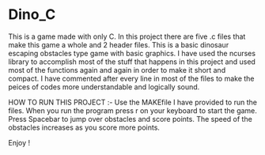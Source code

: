 # Dino_C
This is a game made with only C.
 In this project there are five .c files that make this game a whole and 2 header files.
 This is a basic dinosaur escaping obstacles type game with basic graphics. 
 I have used the ncurses library to accomplish most of the stuff that happens in this project and used most of the functions again and again in order to make it short and compact.
 I have commented after every line in most of the files to make the peices of codes more understandable and logically sound.
 
 HOW TO RUN THIS PROJECT :-
 Use the MAKEfile I have provided to run the files.
 When you run the program press r on your keyboard to start the game.
 Press Spacebar to jump over obstacles and score points.
 The speed of the obstacles increases as you score more points.
 
 Enjoy !
